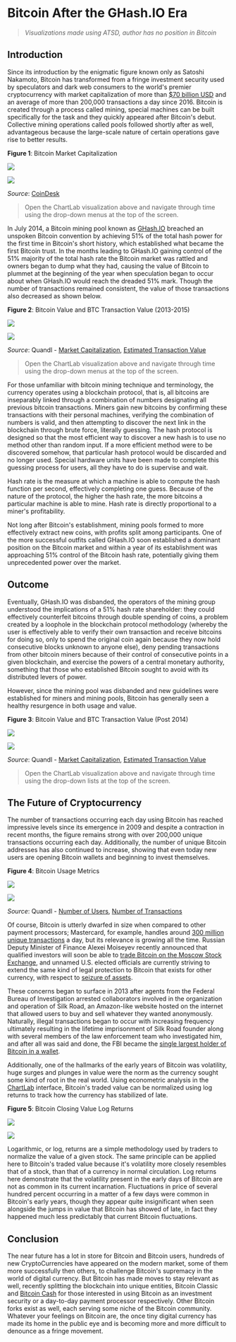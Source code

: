 # Bitcoin After the GHash.IO Era

> _Visualizations made using ATSD, author
has no position in Bitcoin_

## Introduction

Since its introduction by the enigmatic figure known only as Satoshi Nakamoto, Bitcoin has transformed from a fringe investment
security used by speculators and dark web consumers to the world's premier cryptocurrency with market capitalization of
more than [$70 billion USD](https://coinmarketcap.com/) and an average of more than 200,000 transactions a day since 2016.
Bitcoin is created through a process called mining, special machines can be built specifically for the task and they quickly
appeared after Bitcoin's debut. Collective mining operations called pools followed shortly after as well, advantageous because
the large-scale nature of certain operations gave rise to better results.

**Figure 1**: Bitcoin Market Capitalization

![](./images/btc-2.png)

[![](./images/button.png)](https://apps.axibase.com/chartlab/cfef4d8b/2/#fullscreen)

_Source_: [CoinDesk](https://www.coindesk.com/price/)

> Open the ChartLab visualization above and navigate through time using the drop-down menus at the top of the screen.

In July 2014, a Bitcoin mining pool known as [GHash.IO](http://ghash.io/) breached an unspoken Bitcoin convention by achieving 51%
of the total hash power for the first time in Bitcoin's short history, which established what became the first Bitcoin trust.
In the months leading to GHash.IO gaining control of the 51% majority of the total hash rate the Bitcoin market was rattled and owners began to dump what they had, causing the value of Bitcoin to plummet at the beginning of the year when speculation began to occur about
when GHash.IO would reach the dreaded 51% mark. Though the number of transactions remained consistent, the value of those
transactions also decreased as shown below.

**Figure 2**: Bitcoin Value and BTC Transaction Value (2013-2015)

![](./images/btc-1.png)

[![](./images/button.png)](https://apps.axibase.com/chartlab/6677a920/2/#fullscreen)

_Source_: Quandl - [Market Capitalization](https://www.quandl.com/data/BCHAIN/MKTCP-Bitcoin-Market-Capitalization), [Estimated Transaction Value](https://www.quandl.com/data/BCHAIN/ETRVU-Bitcoin-Estimated-Transaction-Volume-USD)

> Open the ChartLab visualization above and navigate through time using the drop-down menus at the top of the screen.

For those unfamiliar with bitcoin mining technique and terminology, the currency operates using a blockchain protocol, that is,
all bitcoins are inseparably linked through a combination of numbers designating all previous bitcoin transactions. Miners
gain new bitcoins by confirming these transactions with their personal machines, verifying the combination of numbers is valid,
and then attempting to discover the next link in the blockchain through brute force, literally guessing. The hash protocol
is designed so that the most efficient way to discover a new hash is to use no method other than random input. If a more
efficient method were to be discovered somehow, that particular hash protocol would be discarded and no longer used. Special
hardware units have been made to complete this guessing process for users, all they have to do is supervise and wait.

Hash rate is the measure at which a machine is able to compute the hash function per second, effectively completing one guess.
Because of the nature of the protocol, the higher the hash rate, the more bitcoins a particular machine is able to mine. Hash rate
is directly proportional to a miner's profitability.

Not long after Bitcoin's establishment, mining pools formed to more effectively extract new coins, with profits split among participants.
One of the more successful outfits called GHash.IO soon established a dominant position on the Bitcoin market and within a year
of its establishment was approaching 51% control of the Bitcoin hash rate, potentially giving them unprecedented power over the market.

## Outcome

Eventually, GHash.IO was disbanded, the operators of the mining group understood the implications of a 51% hash rate
shareholder: they could effectively counterfeit bitcoins through double spending of coins, a problem created by a loophole
in the blockchain protocol methodology (whereby the user is effectively able to verify their own transaction and receive bitcoins
for doing so, only to spend the original coin again because they now hold consecutive blocks unknown to anyone else), deny pending
transactions from other bitcoin miners because of their control of consecutive points in a given blockchain, and exercise
the powers of a central monetary authority, something that those who established Bitcoin sought to avoid with its distributed
levers of power.

However, since the mining pool was disbanded and new guidelines were established for miners and mining pools, Bitcoin has
generally seen a healthy resurgence in both usage and value.

**Figure 3**: Bitcoin Value and BTC Transaction Value (Post 2014)

![](./images/btc-3.png)

[![](./images/button.png)](https://apps.axibase.com/chartlab/6d049b41/2/#fullscreen)

_Source_: Quandl - [Market Capitalization](https://www.quandl.com/data/BCHAIN/MKTCP-Bitcoin-Market-Capitalization), [Estimated Transaction Value](https://www.quandl.com/data/BCHAIN/ETRVU-Bitcoin-Estimated-Transaction-Volume-USD)

> Open the ChartLab visualization above and navigate through time using the drop-down lists at the top of the screen.

## The Future of Cryptocurrency

The number of transactions occurring each day using Bitcoin has reached impressive levels since its emergence in 2009 and despite
a contraction in recent months, the figure remains strong with over 200,000 unique transactions occurring each day. Additionally,
the number of unique Bitcoin addresses has also continued to increase, showing that even today new users are opening Bitcoin
wallets and beginning to invest themselves.

**Figure 4**: Bitcoin Usage Metrics

![](./images/btc-5.png)

[![](./images/button.png)](https://apps.axibase.com/chartlab/94cad80b/#fullscreen)

_Source_: Quandl - [Number of Users](https://www.quandl.com/data/BCHAIN/NADDU-Bitcoin-Number-of-Unique-Bitcoin-Addresses-Used), [Number of Transactions](https://www.quandl.com/data/BCHAIN/NTRAN-Bitcoin-Number-of-Transactions)

Of course, Bitcoin is utterly dwarfed in size when compared to other payment processors; Mastercard, for example, handles
around [300 million unique transactions](http://www.techrepublic.com/blog/decision-central/process-300-million-transactions-a-day-without-going-crazy/)
a day, but its relevance is growing all the time. Russian Deputy Minister of Finance Alexei Moiseyev recently announced that
qualified investors will soon be able to [trade Bitcoin on the Moscow Stock Exchange](https://www.forbes.com/sites/kenrapoza/2017/08/30/moscow-stock-exchange-opens-to-crypto-currency-trade/#66b76e3426d1),
and unnamed U.S. elected officials are currently striving to extend the same kind of legal protection to Bitcoin that
exists for other currency, with respect to [seizure of assets](https://news.bitcoin.com/u-s-lawmakers-aim-to-protect-bitcoin-users-from-government-harassment/).

These concerns began to surface in 2013 after agents from the Federal Bureau of Investigation arrested collaborators involved
in the organization and operation of Silk Road, an Amazon-like website hosted on the internet that allowed users to buy and
sell whatever they wanted anonymously. Naturally, illegal transactions began to occur with increasing frequency ultimately
resulting in the lifetime imprisonment of Silk Road founder along with several members of the law enforcement team who investigated him, and after all
was said and done, the FBI became the [single largest holder of Bitcoin in a wallet](https://www.wired.com/2013/12/fbi_wallet/).

Additionally, one of the hallmarks of the early years of Bitcoin was volatility, huge surges and plunges in value were the
norm as the currency sought some kind of root in the real world. Using econometric analysis in the [ChartLab](https://apps.axibase.com/chartlab)
interface, Bitcoin's traded value can be normalized using log returns to track how the currency has stabilized of late.

**Figure 5**: Bitcoin Closing Value Log Returns

![](./images/btc-6.png)

[![](./images/button.png)](https://apps.axibase.com/chartlab/27a6f919/#fullscreen)

Logarithmic, or log, returns are a simple methodology used by traders to normalize the value of a given stock. The same principle
can be applied here to Bitcoin's traded value because it's volatility more closely resembles that of a stock, than that of
a currency in normal circulation. Log returns here demonstrate that the volatility present in the early days of Bitcoin are
not as common in its current incarnation. Fluctuations in price of several hundred percent occurring in a matter of a few days
were common in Bitcoin's early years, though they appear quite insignificant when seen alongside the jumps in value that Bitcoin
has showed of late, in fact they happened much less predictably that current Bitcoin fluctuations.

## Conclusion

The near future has a lot in store for Bitcoin and Bitcoin users, hundreds of new CryptoCurrencies have appeared on the modern
market, some of them more successfully then others, to challenge Bitcoin's supremacy in the world of digital currency. But
Bitcoin has made moves to stay relevant as well, recently splitting the blockchain into unique entities, Bitcoin Classic
and [Bitcoin Cash](https://news.bitcoin.com/what-every-bitcoiner-should-know-about-bitcoin-cash/) for those interested in
using Bitcoin as an investment security or a day-to-day payment processor respectively. Other Bitcoin forks exist as well,
each serving some niche of the Bitcoin community. Whatever your feelings on Bitcoin are, the once tiny digital currency
has made its home in the public eye and is becoming more and more difficult to denounce as a fringe movement.